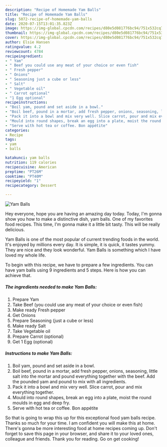 ```yaml
---
description: "Recipe of Homemade Yam Balls"
title: "Recipe of Homemade Yam Balls"
slug: 5072-recipe-of-homemade-yam-balls
date: 2020-07-15T13:01:35.823Z
image: https://img-global.cpcdn.com/recipes/d80e5d081776bc94/751x532cq70/yam-balls-recipe-main-photo.jpg
thumbnail: https://img-global.cpcdn.com/recipes/d80e5d081776bc94/751x532cq70/yam-balls-recipe-main-photo.jpg
cover: https://img-global.cpcdn.com/recipes/d80e5d081776bc94/751x532cq70/yam-balls-recipe-main-photo.jpg
author: Elsie Hansen
ratingvalue: 4.2
reviewcount: 4784
recipeingredient:
- " Yam"
- " Beef you could use any meat of your choice or even fish"
- " Fresh pepper"
- " Onions"
- " Seasoning just a cube or less"
- " Salt"
- " Vegetable oil"
- " Carrot optional"
- "1 Egg optional"
recipeinstructions:
- "Boil yam, pound and set aside in a bowl."
- "Boil beef, pound in a mortar, add fresh pepper, onions, seasoning, little salt into the mortar and pound everything together with the beef. Add the pounded yam and pound to mix with all ingredients."
- "Pack it into a bowl and mix very well. Slice carrot, pour and mix everything together."
- "Mould into round shapes, break an egg into a plate, moist the round moulds in egg and deep fry."
- "Serve with hot tea or coffee. Bon appétite"
categories:
- Recipe
tags:
- yam
- balls

katakunci: yam balls 
nutrition: 119 calories
recipecuisine: American
preptime: "PT26M"
cooktime: "PT40M"
recipeyield: "1"
recipecategory: Dessert

---
```



![Yam Balls](https://img-global.cpcdn.com/recipes/d80e5d081776bc94/751x532cq70/yam-balls-recipe-main-photo.jpg)

Hey everyone, hope you are having an amazing day today. Today, I'm gonna show you how to make a distinctive dish, yam balls. One of my favorites food recipes. This time, I'm gonna make it a little bit tasty. This will be really delicious.



Yam Balls is one of the most popular of current trending foods in the world. It's enjoyed by millions every day. It is simple, it is quick, it tastes yummy. They are nice and they look wonderful. Yam Balls is something which I have loved my whole life.


To begin with this recipe, we have to prepare a few ingredients. You can have yam balls using 9 ingredients and 5 steps. Here is how you can achieve that.

<!--inarticleads1-->

##### The ingredients needed to make Yam Balls:

1. Prepare  Yam
1. Take  Beef (you could use any meat of your choice or even fish)
1. Make ready  Fresh pepper
1. Get  Onions
1. Prepare  Seasoning (just a cube or less)
1. Make ready  Salt
1. Take  Vegetable oil
1. Prepare  Carrot (optional)
1. Get 1 Egg (optional)




<!--inarticleads2-->

##### Instructions to make Yam Balls:

1. Boil yam, pound and set aside in a bowl.
1. Boil beef, pound in a mortar, add fresh pepper, onions, seasoning, little salt into the mortar and pound everything together with the beef. Add the pounded yam and pound to mix with all ingredients.
1. Pack it into a bowl and mix very well. Slice carrot, pour and mix everything together.
1. Mould into round shapes, break an egg into a plate, moist the round moulds in egg and deep fry.
1. Serve with hot tea or coffee. Bon appétite




So that is going to wrap this up for this exceptional food yam balls recipe. Thanks so much for your time. I am confident you will make this at home. There's gonna be more interesting food at home recipes coming up. Don't forget to save this page in your browser, and share it to your loved ones, colleague and friends. Thank you for reading. Go on get cooking!
